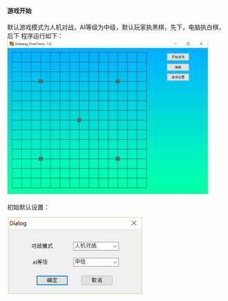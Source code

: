 #### 游戏开始
默认游戏模式为人机对战，AI等级为中级，默认玩家执黑棋，先下，电脑执白棋，后下
程序运行如下：
![游戏开始](./pic/start.jpg)

初始默认设置：

![初始默认设置](./pic/setting.jpg)
